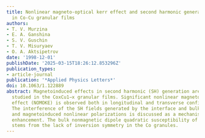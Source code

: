 ```yaml
---
title: Nonlinear magneto-optical kerr effect and second harmonic generation interferometry
  in Co-Cu granular films
authors:
- T. V. Murzina
- E. A. Ganshina
- S. V. Guschin
- T. V. Misuryaev
- O. A. Aktsipetrov
date: '1998-12-01'
publishDate: '2025-03-15T18:26:12.853296Z'
publication_types:
- article-journal
publication: '*Applied Physics Letters*'
doi: 10.1063/1.122889
abstract: Magnetoinduced effects in second harmonic (SH) generation are experimentally
  studied in the CoxCu1−x granular films. Significant nonlinear magneto-optical Kerr
  effect (NOMOKE) is observed both in longitudinal and transverse configurations.
  The interference of the SH fields generated by the interface and bulk, nonmagnetic
  and magnetoinduced nonlinear polarizations is discussed as a mechanism of NOMOKE
  enhancement. The bulk nonmagnetic dipole quadratic susceptibility of Co nanocrystals
  stems from the lack of inversion symmetry in the Co granules.
---
```

